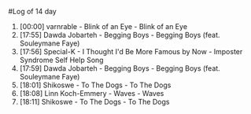 #Log of 14 day

1. [00:00] varnrable - Blink of an Eye - Blink of an Eye
1. [17:55] Dawda Jobarteh - Begging Boys - Begging Boys (feat. Souleymane Faye)
1. [17:56] Special-K - I Thought I'd Be More Famous by Now - Imposter Syndrome Self Help Song
1. [17:59] Dawda Jobarteh - Begging Boys - Begging Boys (feat. Souleymane Faye)
1. [18:01] Shikoswe - To The Dogs - To The Dogs
1. [18:08] Linn Koch-Emmery - Waves - Waves
1. [18:11] Shikoswe - To The Dogs - To The Dogs
